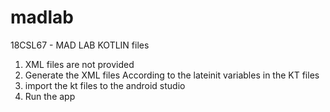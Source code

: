 # madlab
18CSL67 - MAD LAB KOTLIN files

1. XML files are not provided 
2. Generate the XML files According to the lateinit variables in the KT files
3. import the kt files to the android studio
4. Run the app
